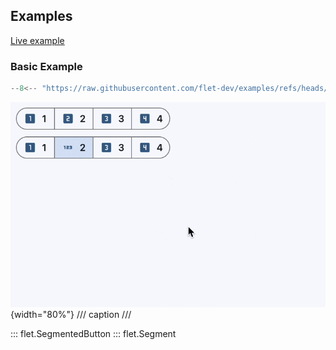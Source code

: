 ## Examples

[Live example](https://flet-controls-gallery.fly.dev/buttons/segmentedbutton)

### Basic Example

```python
--8<-- "https://raw.githubusercontent.com/flet-dev/examples/refs/heads/v1-docs/python/controls/segmented-button/basic.py"
```

![basic](https://raw.githubusercontent.com/flet-dev/examples/v1-docs/python/controls/segmented-button/media/basic.gif){width="80%"}
/// caption
///

::: flet.SegmentedButton
::: flet.Segment
